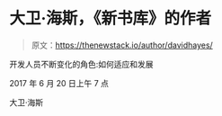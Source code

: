# 大卫·海斯，《新书库》的作者

> 原文：<https://thenewstack.io/author/davidhayes/>

开发人员不断变化的角色:如何适应和发展

2017 年 6 月 20 日上午 7 点

大卫·海斯